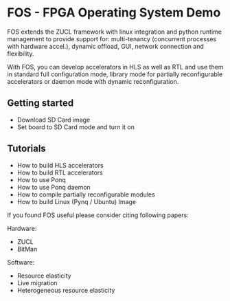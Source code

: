 # FOS - FPGA Operating System Demo

FOS extends the ZUCL framework with linux integration and python runtime management to provide support for: multi-tenancy (concurrent processes with hardware accel.), dynamic offload, GUI, network connection and flexibility.

With FOS, you can develop accelerators in HLS as well as RTL and use them in standard full configuration mode, library mode for partially reconfigurable accelerators or daemon mode with dynamic reconfiguration. 

## Getting started

- Download SD Card image
- Set board to SD Card mode and turn it on

## Tutorials

- How to build HLS accelerators
- How to build RTL accelerators
- How to use Ponq
- How to use Ponq daemon
- How to compile partially reconfigurable modules
- How to build Linux (Pynq / Ubuntu) Image

If you found FOS useful please consider citing following papers:

Hardware: 
- ZUCL
- BitMan

Software: 
- Resource elasticity
- Live migration 
- Heterogeneous resource elasticity

